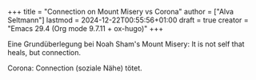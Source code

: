 +++
title = "Connection on Mount Misery vs Corona"
author = ["Alva Seltmann"]
lastmod = 2024-12-22T00:55:56+01:00
draft = true
creator = "Emacs 29.4 (Org mode 9.7.11 + ox-hugo)"
+++

Eine Grundüberlegung bei Noah Sham's Mount Misery: It is not self that heals,
but connection.

Corona: Connection (soziale Nähe) tötet.
